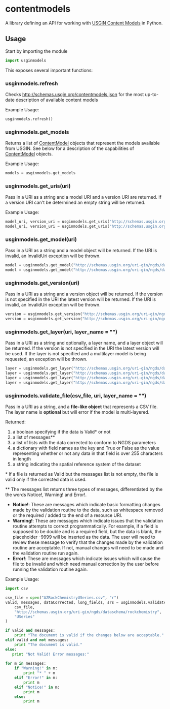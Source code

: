 # contentmodels

A library defining an API for working with [USGIN Content Models](http://schemas.usgin.org/models) in Python.

## Usage

Start by importing the module

```python
import usginmodels
```

This exposes several important functions:

### usginmodels.refresh

Checks http://schemas.usgin.org/contentmodels.json for the most up-to-date description of available content models

Example Usage:

```python
usginmodels.refresh()
```

### usginmodels.get_models

Returns a list of [ContentModel](#contentmodels) objects that represent the models available from USGIN. See below
for a description of the capabilities of [ContentModel](#contentmodels) objects.

Example Usage:

```python
models = usginmodels.get_models
```

### usginmodels.get_uris(uri)

Pass in a URI as a string and a model URI and a version URI are returned. If a version URI can't be determined an empty string will be returned.

Example Usage:

```python
model_uri, version_uri = usginmodels.get_uris("http://schemas.usgin.org/uri-gin/ngds/dataschema/activefault")
model_uri, version_uri = usginmodels.get_uris("http://schemas.usgin.org/uri-gin/ngds/dataschema/activefault/1.2")
```

### usginmodels.get_model(uri)

Pass in a URI as a string and a model object will be returned. If the URI is invalid, an InvalidUri exception will be thrown.

```python
model = usginmodels.get_model("http://schemas.usgin.org/uri-gin/ngds/dataschema/activefault/1.1")
model = usginmodels.get_model("http://schemas.usgin.org/uri-gin/ngds/dataschema/activefault")
```

### usginmodels.get_version(uri)

Pass in a URI as a string and a version object will be returned. If the version is not specified in the URI the latest version will be returned. If the URI is invalid, an InvalidUri exception will be thrown.

```python
version = usginmodels.get_version("http://schemas.usgin.org/uri-gin/ngds/dataschema/activefault/1.1")
version = usginmodels.get_version("http://schemas.usgin.org/uri-gin/ngds/dataschema/activefault")
```

### usginmodels.get_layer(uri, layer_name = "")

Pass in a URI as a string and optionally, a layer name, and a layer object will be returned. If the version is not specified in the URI the latest version will be used. If the layer is not specified and a multilayer model is being requested, an exception will be thrown.

```python
layer = usginmodels.get_layer("http://schemas.usgin.org/uri-gin/ngds/dataschema/activefault/1.1")
layer = usginmodels.get_layer("http://schemas.usgin.org/uri-gin/ngds/dataschema/activefault")
layer = usginmodels.get_layer("http://schemas.usgin.org/uri-gin/ngds/dataschema/rockchemistry/0.4", 'USeries')
layer = usginmodels.get_layer("http://schemas.usgin.org/uri-gin/ngds/dataschema/rockchemistry", 'USeries')
```

### usginmodels.validate_file(csv_file, uri, layer_name = "")

Pass in a URI as a string, and a **file-like object** that represents a CSV file. The layer name is **optional** but will error if the model is multi-layered.

Returned:
 1. a boolean specifying if the data is Valid* or not
 2. a list of messages**
 3. a list of lists with the data corrected to conform to NGDS parameters
 4. a dictionary with field names as the key and True or False as the value representing whether or not any data in that field is over 255 characters in length
 5. a string indicating the spatial reference system of the dataset

\* If a file is returned as Valid but the messages list is not empty, the file is valid only if the corrected data is used.

\** The messages list returns three types of messages, differentiated by the the words Notice!, Warning! and Error!.
- **Notice!**: These are messages which indicate basic formatting changes made by the validation routine to the data, such as whitespace removed or the required / added to the end of a resource URI.
- **Warning!**: These are messages which indicate issues that the validation routine attempts to correct programmatically. For example, if a field is supposed to be double and is a required field, but the data is blank, the placeholder -9999 will be inserted as the data. The user will need to review these message to verify that the changes made by the validation routine are acceptable. If not, manual changes will need to be made and the validation routine run again.
- **Error!**: These are messages which indicate issues which will cause the file to be invalid and which need manual correction by the user before running the validation routine again.

Example Usage:

```python
import csv

csv_file = open("AZRockChemistryUSeries.csv", "r")
valid, messages, dataCorrected, long_fields, srs = usginmodels.validate_file(
    csv_file,
    "http://schemas.usgin.org/uri-gin/ngds/dataschema/rockchemistry",
    "USeries"
)

if valid and messages:
    print "The document is valid if the changes below are acceptable."
elif valid and not messages:
    print "The document is valid."
else:
   print "Not Valid! Error messages:"
   
for m in messages:
    if "Warning!" in m:
        print "* " + m
    elif "Error!" in m:
        print m
    elif "Notice!" in m:
        print m
    else:
        print m
```